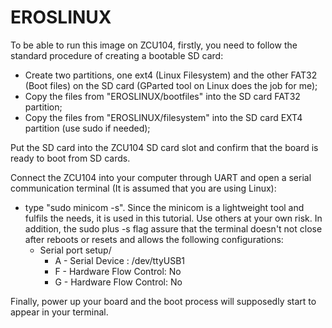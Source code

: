 # EROSLINUX

To be able to run this image on ZCU104, firstly, you need to follow the standard procedure of creating a bootable SD card:

- Create two partitions, one ext4 (Linux Filesystem) and the other FAT32 (Boot files) on the SD card (GParted tool on Linux does the job for me);
- Copy the files from "EROSLINUX/bootfiles" into the SD card FAT32 partition;
- Copy the files from "EROSLINUX/filesystem" into the SD card EXT4 partition (use sudo if needed);

Put the SD card into the ZCU104 SD card slot and confirm that the board is ready to boot from SD cards.

Connect the ZCU104 into your computer through UART and open a serial communication terminal (It is assumed that you are using Linux):

- type "sudo minicom -s". Since the minicom is a lightweight tool and fulfils the needs, it is used in this tutorial. Use others at your own risk. In addition, the sudo plus -s flag assure that the terminal doesn't not close after reboots or resets and allows the following configurations:
  - Serial port setup/ 
    - A - Serial Device : /dev/ttyUSB1
    - F - Hardware Flow Control: No
    - G - Hardware Flow Control: No

Finally, power up your board and the boot process will supposedly start to appear in your terminal.

